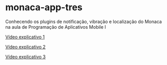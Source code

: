 # monaca-app-tres
Conhecendo os plugins de notificação, vibração e localização do Monaca na aula de Programação de Aplicativos Mobile I

[Vídeo explicativo 1](https://youtu.be/a5fFbqivTJ4)

[Vídeo explicativo 2](https://youtu.be/hQGkPiN0XKI)

[Vídeo explicativo 3](https://youtu.be/8H3_hypp6_E)
